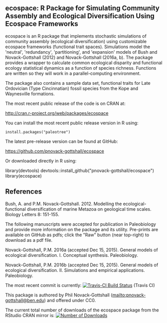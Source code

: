 ## ecospace: R Package for Simulating Community Assembly and Ecological Diversification Using Ecospace Frameworks

ecospace is an R package that implements stochastic simulations of community 
assembly (ecological diversification) using customizable ecospace frameworks 
(functional trait spaces). Simulations model the 'neutral', 'redundancy', 
'partitioning', and 'expansion' models of Bush and Novack-Gottshall (2012) and
Novack-Gottshall (2016a, b). The package provides a wrapper to calculate common
ecological disparity and functional ecology statistical dynamics as a function
of species richness. Functions are written so they will work in a
parallel-computing environment.

The package also contains a sample data set, functional traits for Late 
Ordovician (Type Cincinnatian) fossil species from the Kope and Waynesville 
formations.

The most recent public release of the code is on CRAN at:

http://cran.r-project.org/web/packages/ecospace

You can install the most recent public release version in R using:

	install.packages("paleotree")

The latest pre-release version can be found at GitHub:

  https://github.com/pnovack-gottshall/ecospace

Or downloaded directly in R using:

  library(devtools)
  devtools::install_github("pnovack-gottshall/ecospace")
  library(ecospace)

## References

Bush, A. and P.M. Novack-Gottshall. 2012. Modelling the ecological-functional 
diversification of marine Metazoa on geological time scales. Biology Letters 8: 
151-155.

The following manuscripts were accepted for publication in Paleobiology and provide
more information on the package and its utility. Pre-prints are available on 
GitHub as pdfs; click the "Raw" button (near top-right) to download as a pdf 
file.

Novack-Gottshall, P.M. 2016a (accepted Dec 15, 2015). General models of 
ecological diversification. I. Conceptual synthesis. Paleobiology.

Novack-Gottshall, P.M. 2016b (accepted Dec 15, 2015). General models of 
ecological diversification. II. Simulations and empirical applications. 
Paleobiology.

The most recent commit is currently: [![Travis-CI Build 
Status](https://travis-ci.org/pnovack-gottshall/ecospace.svg?branch=master)](https://travis-ci.org/pnovack-gottshall/ecospace)
(Travis CI)

This package is authored by Phil Novack-Gottshall 
(<mailto:pnovack-gottshall@ben.edu>) and offered under CC0.

The current total number of downloads of the ecospace package from the RStudio 
CRAN mirror is: [![Number of 
Downloads](http://cranlogs.r-pkg.org/badges/grand-total/ecospace)](https://github.com/metacran/cranlogs.app)
